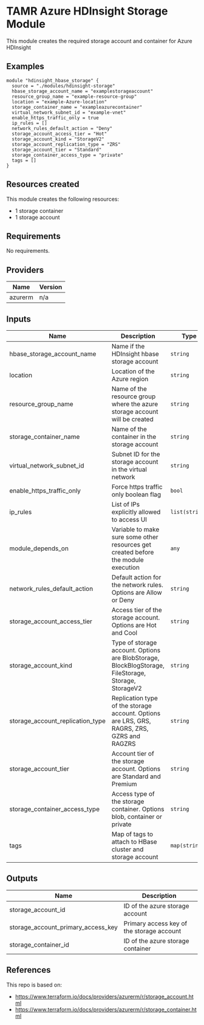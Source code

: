 # TAMR Azure HDInsight Storage Module

This module creates the required storage account and container for Azure HDInsight

## Examples

```
module "hdinsight_hbase_storage" {
  source = "./modules/hdinsight-storage"
  hbase_storage_account_name = "examplestorageaccount"
  resource_group_name = "example-resource-group"
  location = "example-Azure-location"
  storage_container_name = "exampleazurecontainer"
  virtual_network_subnet_id = "example-vnet"
  enable_https_traffic_only = true
  ip_rules = []
  network_rules_default_action = "Deny"
  storage_account_access_tier = "Hot"
  storage_account_kind = "StorageV2"
  storage_account_replication_type = "ZRS"
  storage_account_tier = "Standard"
  storage_container_access_type = "private"
  tags = []
}
```

## Resources created
This module creates the following resources:
* 1 storage container
* 1 storage account

<!-- BEGINNING OF PRE-COMMIT-TERRAFORM DOCS HOOK -->
## Requirements

No requirements.

## Providers

| Name | Version |
|------|---------|
| azurerm | n/a |

## Inputs

| Name | Description | Type | Default | Required |
|------|-------------|------|---------|:--------:|
| hbase\_storage\_account\_name | Name if the HDInsight hbase storage account | `string` | n/a | yes |
| location | Location of the Azure region | `string` | n/a | yes |
| resource\_group\_name | Name of the resource group where the azure storage account will be created | `string` | n/a | yes |
| storage\_container\_name | Name of the container in the storage account | `string` | n/a | yes |
| virtual\_network\_subnet\_id | Subnet ID for the storage account in the virtual network | `string` | n/a | yes |
| enable\_https\_traffic\_only | Force https traffic only boolean flag | `bool` | `true` | no |
| ip\_rules | List of IPs explicitly allowed to access UI | `list(string)` | `[]` | no |
| module\_depends\_on | Variable to make sure some other resources get created before the module execution | `any` | `null` | no |
| network\_rules\_default\_action | Default action for the network rules. Options are Allow or Deny | `string` | `"Deny"` | no |
| storage\_account\_access\_tier | Access tier of the storage account. Options are Hot and Cool | `string` | `"Hot"` | no |
| storage\_account\_kind | Type of storage account. Options are BlobStorage, BlockBlogStorage, FileStorage, Storage, StorageV2 | `string` | `"StorageV2"` | no |
| storage\_account\_replication\_type | Replication type of the storage account. Options are LRS, GRS, RAGRS, ZRS, GZRS and RAGZRS | `string` | `"ZRS"` | no |
| storage\_account\_tier | Account tier of the storage account. Options are Standard and Premium | `string` | `"Standard"` | no |
| storage\_container\_access\_type | Access type of the storage container. Options blob, container or private | `string` | `"private"` | no |
| tags | Map of tags to attach to HBase cluster and storage account | `map(string)` | `{}` | no |

## Outputs

| Name | Description |
|------|-------------|
| storage\_account\_id | ID of the azure storage account |
| storage\_account\_primary\_access\_key | Primary access key of the storage account |
| storage\_container\_id | ID of the azure storage container |

<!-- END OF PRE-COMMIT-TERRAFORM DOCS HOOK -->

## References
This repo is based on:
* https://www.terraform.io/docs/providers/azurerm/r/storage_account.html
* https://www.terraform.io/docs/providers/azurerm/r/storage_container.html
